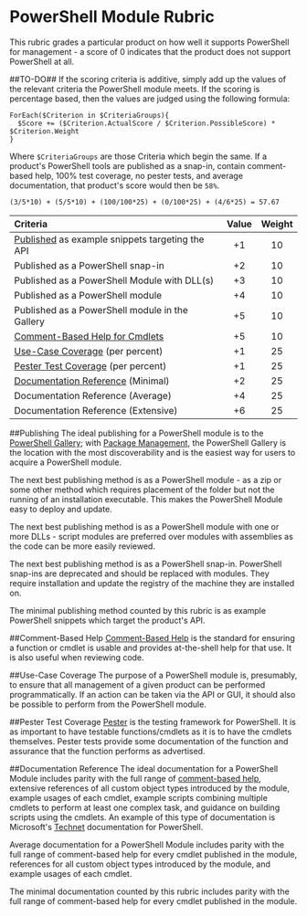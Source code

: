 # PowerShell Module Rubric
This rubric grades a particular product on how well it supports PowerShell for management - a score of 0 indicates that the product does not support PowerShell at all.

##TO-DO##
If the scoring criteria is additive, simply add up the values of the relevant criteria the PowerShell module meets.
If the scoring is percentage based, then the values are judged using the following formula:

```Posh
ForEach($Criterion in $CriteriaGroups){
  $Score += ($Criterion.ActualScore / $Criterion.PossibleScore) * $Criterion.Weight
}
```

Where `$CriteriaGroups` are those Criteria which begin the same. If a product's PowerShell tools are published as a snap-in, contain comment-based help, 100% test coverage, no pester tests, and average documentation, that product's score would then be `58%`.
```
(3/5*10) + (5/5*10) + (100/100*25) + (0/100*25) + (4/6*25) = 57.67
```

| Criteria                                                       | Value | Weight |
|:---------------------------------------------------------------|:-----:|:------:|
| [Published](#publishing) as example snippets targeting the API | +1    | 10     |
| Published as a PowerShell snap-in                              | +2    | 10     |
| Published as a PowerShell Module with DLL(s)                   | +3    | 10     |
| Published as a PowerShell module                               | +4    | 10     |
| Published as a PowerShell module in the Gallery                | +5    | 10     |
| [Comment-Based Help for Cmdlets](#comment-based-help)          | +5    | 10     |
| [Use-Case Coverage](#use-case-coverage) (per percent)          | +1    | 25     |
| [Pester Test Coverage](#pester-test-coverage) (per percent)    | +1    | 25     |
| [Documentation Reference](#documentation-reference) (Minimal)  | +2    | 25     |
| Documentation Reference (Average)                              | +4    | 25     |
| Documentation Reference (Extensive)                            | +6    | 25     |

##Publishing
The ideal publishing for a PowerShell module is to the [PowerShell Gallery](https://www.PowerShellgallery.com/); with [Package Management](https://github.com/OneGet/oneget), the PowerShell Gallery is the location with the most discoverability and is the easiest way for users to acquire a PowerShell module.

The next best publishing method is as a PowerShell module - as a zip or some other method which requires placement of the folder but not the running of an installation executable. This makes the PowerShell Module easy to deploy and update.

The next best publishing method is as a PowerShell module with one or more DLLs - script modules are preferred over modules with assemblies as the code can be more easily reviewed.

The next best publishing method is as a PowerShell snap-in.  PowerShell snap-ins are deprecated and should be replaced with modules. They require installation and update the registry of the machine they are installed on.

The minimal publishing method counted by this rubric is as example PowerShell snippets which target the product's API.

##Comment-Based Help
[Comment-Based Help](https://technet.microsoft.com/en-us/library/hh847834.aspx) is the standard for ensuring a function or cmdlet is usable and provides at-the-shell help for that use.  It is also useful when reviewing code.

##Use-Case Coverage
The purpose of a PowerShell module is, presumably, to ensure that all management of a given product can be performed programmatically. If an action can be taken via the API or GUI, it should also be possible to perform from the PowerShell module.

##Pester Test Coverage
[Pester](https://github.com/pester/Pester) is the testing framework for PowerShell.  It is as important to have testable functions/cmdlets as it is to have the cmdlets themselves. Pester tests provide some documentation of the function and assurance that the function performs as advertised.

##Documentation Reference
The ideal documentation for a PowerShell Module includes parity with the full range of [comment-based help](https://technet.microsoft.com/en-us/library/hh847834.aspx), extensive references of all custom object types introduced by the module, example usages of each cmdlet, example scripts combining multiple cmdlets to perform at least one complex task, and guidance on building scripts using the cmdlets.  An example of this type of documentation is Microsoft's [Technet](https://technet.microsoft.com/en-us/library/ms714469(v=vs.85).aspx) documentation for PowerShell.

Average documentation for a PowerShell Module includes parity with the full range of comment-based help for every cmdlet published in the module, references for all custom object types introduced by the module, and example usages of each cmdlet.

The minimal documentation counted by this rubric includes parity with the full range of comment-based help for every cmdlet published in the module.
